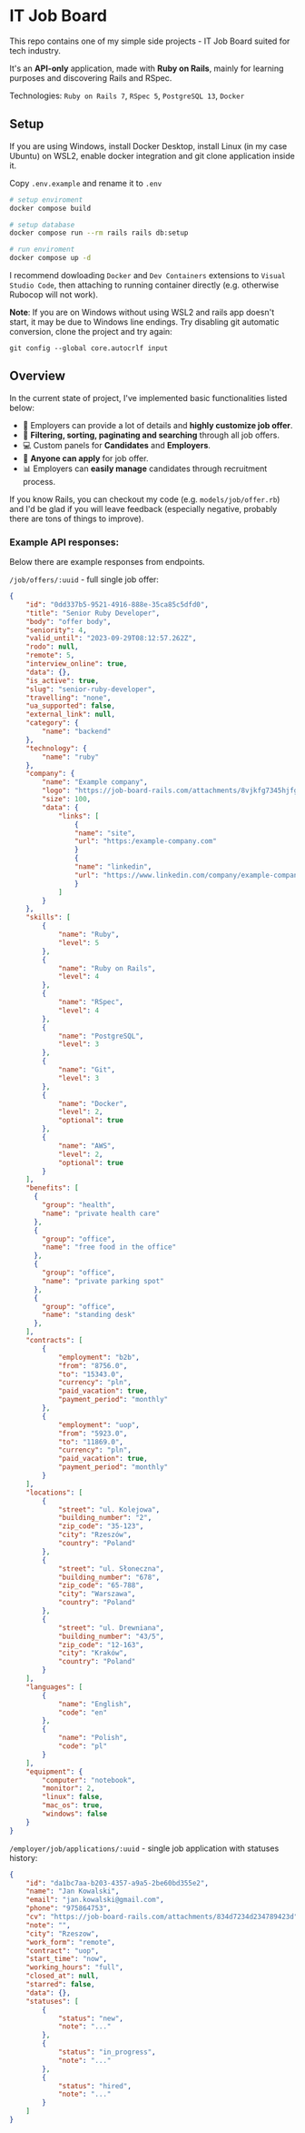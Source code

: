 # IT Job Board

This repo contains one of my simple side projects - IT Job Board suited for tech industry.

It's an **API-only** application, made with **Ruby on Rails**, mainly for learning purposes and discovering Rails and RSpec.

Technologies: `Ruby on Rails 7`, `RSpec 5`, `PostgreSQL 13`, `Docker`

## Setup

If you are using Windows, install Docker Desktop, install Linux (in my case Ubuntu) on WSL2, enable docker integration and git clone application inside it.

Copy `.env.example` and rename it to `.env`

```bash
# setup enviroment
docker compose build

# setup database
docker compose run --rm rails rails db:setup

# run enviroment
docker compose up -d
```

I recommend dowloading `Docker` and `Dev Containers` extensions to `Visual Studio Code`, then attaching to running container directly (e.g. otherwise Rubocop will not work).

**Note**: If you are on Windows without using WSL2 and rails app doesn't start, it may be due to Windows line endings. Try disabling git automatic conversion, clone the project and try again:
```
git config --global core.autocrlf input
```

## Overview
In the current state of project, I've implemented basic functionalities listed below:
- 🏢 Employers can provide a lot of details and **highly customize job offer**.
- 🔎 **Filtering, sorting, paginating and searching** through all job offers.
- 💻 Custom panels for **Candidates** and **Employers**.
- 📨 **Anyone can apply** for job offer.
- 📊 Employers can **easily manage** candidates through recruitment process.

If you know Rails, you can checkout my code (e.g. `models/job/offer.rb`) and I'd be glad if you will leave feedback (especially negative, probably there are tons of things to improve).

### Example API responses:

Below there are example responses from endpoints.

`/job/offers/:uuid` - full single job offer:
```json
{
    "id": "0dd337b5-9521-4916-888e-35ca85c5dfd0",
    "title": "Senior Ruby Developer",
    "body": "offer body",
    "seniority": 4,
    "valid_until": "2023-09-29T08:12:57.262Z",
    "rodo": null,
    "remote": 5,
    "interview_online": true,
    "data": {},
    "is_active": true,
    "slug": "senior-ruby-developer",
    "travelling": "none",
    "ua_supported": false,
    "external_link": null,
    "category": {
        "name": "backend"
    },
    "technology": {
        "name": "ruby"
    },
    "company": {
        "name": "Example company",
        "logo": "https://job-board-rails.com/attachments/8vjkfg7345hjfg89xqe",
        "size": 100,
        "data": {
            "links": [
                {
                "name": "site",
                "url": "https:/example-company.com"
                }
                {
                "name": "linkedin",
                "url": "https://www.linkedin.com/company/example-company/"
                }
            ]
        }
    },
    "skills": [
        {
            "name": "Ruby",
            "level": 5
        },
        {
            "name": "Ruby on Rails",
            "level": 4
        },
        {
            "name": "RSpec",
            "level": 4
        },
        {
            "name": "PostgreSQL",
            "level": 3
        },
        {
            "name": "Git",
            "level": 3
        },
        {
            "name": "Docker",
            "level": 2,
            "optional": true
        },
        {
            "name": "AWS",
            "level": 2,
            "optional": true
        }
    ],
    "benefits": [
      {
        "group": "health",
        "name": "private health care"
      },
      {
        "group": "office",
        "name": "free food in the office"
      },
      {
        "group": "office",
        "name": "private parking spot"
      },
      {
        "group": "office",
        "name": "standing desk"
      },
    ],
    "contracts": [
        {
            "employment": "b2b",
            "from": "8756.0",
            "to": "15343.0",
            "currency": "pln",
            "paid_vacation": true,
            "payment_period": "monthly"
        },
        {
            "employment": "uop",
            "from": "5923.0",
            "to": "11869.0",
            "currency": "pln",
            "paid_vacation": true,
            "payment_period": "monthly"
        }
    ],
    "locations": [
        {
            "street": "ul. Kolejowa",
            "building_number": "2",
            "zip_code": "35-123",
            "city": "Rzeszów",
            "country": "Poland"
        },
        {
            "street": "ul. Słoneczna",
            "building_number": "678",
            "zip_code": "65-788",
            "city": "Warszawa",
            "country": "Poland"
        },
        {
            "street": "ul. Drewniana",
            "building_number": "43/5",
            "zip_code": "12-163",
            "city": "Kraków",
            "country": "Poland"
        }
    ],
    "languages": [
        {
            "name": "English",
            "code": "en"
        },
        {
            "name": "Polish",
            "code": "pl"
        }
    ],
    "equipment": {
        "computer": "notebook",
        "monitor": 2,
        "linux": false,
        "mac_os": true,
        "windows": false
    }
}
```

`/employer/job/applications/:uuid` - single job application with statuses history:
```json
{
    "id": "da1bc7aa-b203-4357-a9a5-2be60bd355e2",
    "name": "Jan Kowalski",
    "email": "jan.kowalski@gmail.com",
    "phone": "975864753",
    "cv": "https://job-board-rails.com/attachments/834d7234d234789423d",
    "note": "",
    "city": "Rzeszow",
    "work_form": "remote",
    "contract": "uop",
    "start_time": "now",
    "working_hours": "full",
    "closed_at": null,
    "starred": false,
    "data": {},
    "statuses": [
        {
            "status": "new",
            "note": "..."
        },
        {
            "status": "in_progress",
            "note": "..."
        },
        {
            "status": "hired",
            "note": "..."
        }
    ]
}
```